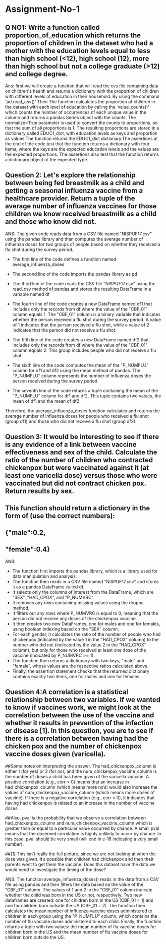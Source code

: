 # Assignment-No-1



## Q NO1: Write a function called proportion_of_education which returns the proportion of children in the dataset who had a mother with the education levels equal to less than high school (<12), high school (12), more than high school but not a college graduate (>12) and college degree.
Ans: first we will create a function that will read the cvs file  containing data on children's health and returns a dictionary with the proportion of children with different levels of education in their household. By using the command 'pd.read_csv()' Then The function calculates the proportion of children in the dataset with each level of education by calling the 'value_counts()' which counts the number of occurrences of each unique value in the column and returns a pandas Series object with the counts. The normalize=True parameter is used to convert the counts to proportions, so that the sum of all proportions is 1.
The resulting proportions are stored in a dictionary called EDUC1_dict, with education levels as keys and proportion as values.The function returns the EDUC1_dict dictionary.The assertions at the end of the code test that the function returns a dictionary with four items, where the keys are the expected education levels and the values are the expected proportions. The assertions also test that the function returns a dictionary object of the expected type.


## Question 2: Let's explore the relationship between being fed breastmilk as a child and getting a seasonal influenza vaccine from a healthcare provider. Return a tuple of the average number of influenza vaccines for those children we know received breastmilk as a child and those who know did not.
ANS: The given code reads data from a CSV file named "NISPUF17.csv" using the pandas library and then computes the average number of influenza doses for two groups of people based on whether they received a flu shot during the survey period.
* The first line of the code defines a function named average_influenza_doses

* The second line of the code imports the pandas library as pd

* The third line of the code reads the CSV file "NISPUF17.csv" using the read_csv method of pandas and stores the resulting DataFrame in a variable named df

* The fourth line of the code creates a new DataFrame named df1 that includes only the records from df where the value of the "CBF_01" column equals 1. The "CBF_01" column is a binary variable that indicates whether the person received a flu shot during the survey period. A value of 1 indicates that the person received a flu shot, while a value of 2 indicates that the person did not receive a flu shot.

* The fifth line of the code creates a new DataFrame named df2 that includes only the records from df where the value of the "CBF_01" column equals 2. This group includes people who did not receive a flu shot.

* The sixth line of the code computes the mean of the "P_NUMFLU" column for df1 and df2 using the mean method of pandas. The "P_NUMFLU" column represents the number of influenza doses the person received during the survey period.

* The seventh line of the code returns a tuple containing the mean of the "P_NUMFLU" column for df1 and df2. This tuple contains two values, the mean of df1 and the mean of df2

Therefore, the average_influenza_doses function calculates and returns the average number of influenza doses for people who received a flu shot (group df1) and those who did not receive a flu shot (group df2).

## Question 3: It would be interesting to see if there is any evidence of a link between vaccine effectiveness and sex of the child. Calculate the ratio of the number of children who contracted chickenpox but were vaccinated against it (at least one varicella dose) versus those who were vaccinated but did not contract chicken pox. Return results by sex.
## This function should return a dictionary in the form of (use the correct numbers):

 ##   {"male":0.2,
   ## "female":0.4}

ANS: 
* The function first imports the pandas library, which is a library used for data manipulation and analysis.
* The function then reads in a CSV file named "NISPUF17.csv" and stores it as a pandas DataFrame called df.
* It selects only the columns of interest from the DataFrame, which are "SEX", "HAD_CPOX", and "P_NUMVRC".
* It removes any rows containing missing values using the dropna method.
* It filters out any rows where P_NUMVRC is equal to 0, meaning that the person did not receive any doses of the chickenpox vaccine.
* It then creates two new DataFrames, one for males and one for females, using boolean indexing based on the "SEX" column.
* For each gender, it calculates the ratio of the number of people who had chickenpox (indicated by the value 1 in the "HAD_CPOX" column) to the number who did not (indicated by the value 2 in the "HAD_CPOX" column), but only for those who received at least one dose of the vaccine (indicated by P_NUMVRC >= 1).
* The function then returns a dictionary with two keys, "male" and "female", whose values are the respective ratios calculated above.
* Finally, the assertion statement checks that the returned dictionary contains exactly two items, one for males and one for females.

## Question 4:A correlation is a statistical relationship between two variables. If we wanted to know if vaccines work, we might look at the correlation between the use of the vaccine and whether it results in prevention of the infection or disease [1]. In this question, you are to see if there is a correlation between having had the chicken pox and the number of chickenpox vaccine doses given (varicella).

##Some notes on interpreting the answer. The had_chickenpox_column is either 1 (for yes) or 2 (for no), and the num_chickenpox_vaccine_column is the number of doses a child has been given of the varicella vaccine. A positive correlation (e.g., corr > 0) means that an increase in had_chickenpox_column (which means more no’s) would also increase the values of num_chickenpox_vaccine_column (which means more doses of vaccine). If there is a negative correlation (e.g., corr < 0), it indicates that having had chickenpox is related to an increase in the number of vaccine doses.

##Also, pval is the probability that we observe a correlation between had_chickenpox_column and num_chickenpox_vaccine_column which is greater than or equal to a particular value occurred by chance. A small pval means that the observed correlation is highly unlikely to occur by chance. In this case, pval should be very small (will end in e-18 indicating a very small number).

##[1] This isn’t really the full picture, since we are not looking at when the dose was given. It’s possible that children had chickenpox and then their parents went to get them the vaccine. Does this dataset have the data we would need to investigate the timing of the dose? 

ANS: The function average_influenza_doses() reads in the data from a CSV file using pandas and then filters the data based on the value of the "CBF_01" column. The values of 1 and 2 in the "CBF_01" column indicate whether the child was born in the US or not, respectively.
Two new dataframes are created: one for children born in the US (CBF_01 = 1) and one for children born outside the US (CBF_01 = 2).
The function then calculates the mean number of influenza vaccine doses administered to children in each group using the "P_NUMFLU" column, which contains the number of flu vaccine doses administered to each child.
Finally, the function returns a tuple with two values: the mean number of flu vaccine doses for children born in the US and the mean number of flu vaccine doses for children born outside the US.




